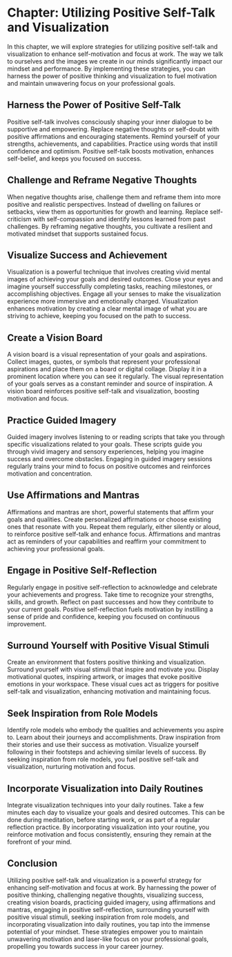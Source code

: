 Chapter: Utilizing Positive Self-Talk and Visualization
=======================================================

In this chapter, we will explore strategies for utilizing positive self-talk and visualization to enhance self-motivation and focus at work. The way we talk to ourselves and the images we create in our minds significantly impact our mindset and performance. By implementing these strategies, you can harness the power of positive thinking and visualization to fuel motivation and maintain unwavering focus on your professional goals.

Harness the Power of Positive Self-Talk
---------------------------------------

Positive self-talk involves consciously shaping your inner dialogue to be supportive and empowering. Replace negative thoughts or self-doubt with positive affirmations and encouraging statements. Remind yourself of your strengths, achievements, and capabilities. Practice using words that instill confidence and optimism. Positive self-talk boosts motivation, enhances self-belief, and keeps you focused on success.

Challenge and Reframe Negative Thoughts
---------------------------------------

When negative thoughts arise, challenge them and reframe them into more positive and realistic perspectives. Instead of dwelling on failures or setbacks, view them as opportunities for growth and learning. Replace self-criticism with self-compassion and identify lessons learned from past challenges. By reframing negative thoughts, you cultivate a resilient and motivated mindset that supports sustained focus.

Visualize Success and Achievement
---------------------------------

Visualization is a powerful technique that involves creating vivid mental images of achieving your goals and desired outcomes. Close your eyes and imagine yourself successfully completing tasks, reaching milestones, or accomplishing objectives. Engage all your senses to make the visualization experience more immersive and emotionally charged. Visualization enhances motivation by creating a clear mental image of what you are striving to achieve, keeping you focused on the path to success.

Create a Vision Board
---------------------

A vision board is a visual representation of your goals and aspirations. Collect images, quotes, or symbols that represent your professional aspirations and place them on a board or digital collage. Display it in a prominent location where you can see it regularly. The visual representation of your goals serves as a constant reminder and source of inspiration. A vision board reinforces positive self-talk and visualization, boosting motivation and focus.

Practice Guided Imagery
-----------------------

Guided imagery involves listening to or reading scripts that take you through specific visualizations related to your goals. These scripts guide you through vivid imagery and sensory experiences, helping you imagine success and overcome obstacles. Engaging in guided imagery sessions regularly trains your mind to focus on positive outcomes and reinforces motivation and concentration.

Use Affirmations and Mantras
----------------------------

Affirmations and mantras are short, powerful statements that affirm your goals and qualities. Create personalized affirmations or choose existing ones that resonate with you. Repeat them regularly, either silently or aloud, to reinforce positive self-talk and enhance focus. Affirmations and mantras act as reminders of your capabilities and reaffirm your commitment to achieving your professional goals.

Engage in Positive Self-Reflection
----------------------------------

Regularly engage in positive self-reflection to acknowledge and celebrate your achievements and progress. Take time to recognize your strengths, skills, and growth. Reflect on past successes and how they contribute to your current goals. Positive self-reflection fuels motivation by instilling a sense of pride and confidence, keeping you focused on continuous improvement.

Surround Yourself with Positive Visual Stimuli
----------------------------------------------

Create an environment that fosters positive thinking and visualization. Surround yourself with visual stimuli that inspire and motivate you. Display motivational quotes, inspiring artwork, or images that evoke positive emotions in your workspace. These visual cues act as triggers for positive self-talk and visualization, enhancing motivation and maintaining focus.

Seek Inspiration from Role Models
---------------------------------

Identify role models who embody the qualities and achievements you aspire to. Learn about their journeys and accomplishments. Draw inspiration from their stories and use their success as motivation. Visualize yourself following in their footsteps and achieving similar levels of success. By seeking inspiration from role models, you fuel positive self-talk and visualization, nurturing motivation and focus.

Incorporate Visualization into Daily Routines
---------------------------------------------

Integrate visualization techniques into your daily routines. Take a few minutes each day to visualize your goals and desired outcomes. This can be done during meditation, before starting work, or as part of a regular reflection practice. By incorporating visualization into your routine, you reinforce motivation and focus consistently, ensuring they remain at the forefront of your mind.

Conclusion
----------

Utilizing positive self-talk and visualization is a powerful strategy for enhancing self-motivation and focus at work. By harnessing the power of positive thinking, challenging negative thoughts, visualizing success, creating vision boards, practicing guided imagery, using affirmations and mantras, engaging in positive self-reflection, surrounding yourself with positive visual stimuli, seeking inspiration from role models, and incorporating visualization into daily routines, you tap into the immense potential of your mindset. These strategies empower you to maintain unwavering motivation and laser-like focus on your professional goals, propelling you towards success in your career journey.
